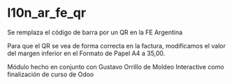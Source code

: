 # l10n_ar_fe_qr
Se remplaza el código de barra por un QR en la FE Argentina

Para que el QR se vea de forma correcta en la factura, modificamos el valor del margen inferior en el Formato de Papel A4 a 35,00.

Módulo hecho en conjunto con Gustavo Orrillo de Moldeo Interactive como finalización de curso de Odoo
